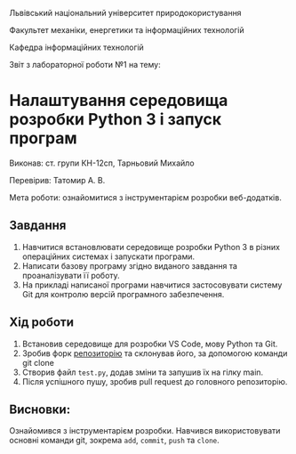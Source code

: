 Львівський національний університет природокористування

Факультет механіки, енергетики та інформаційних технологій

Кафедра інформаційних технологій

Звіт з лабораторної роботи №1 на тему:

# Налаштування середовища розробки Python 3 і запуск програм

Виконав: ст. групи КН-12сп, Тарньовий Михайло

Перевірив: Татомир А. В.

Мета роботи: ознайомитися з інструментарієм розробки веб-додатків.

## Завдання
1. Навчитися встановлювати середовище розробки Python 3 в різних операційних системах і запускати програми.
2. Написати базову програму згідно виданого завдання та проаналізувати її роботу.
3. На прикладі написаної програми навчитися застосовувати систему Git для контролю версій програмного забезпечення.


## Хід роботи
1. Встановив середовище для розробки VS Code, мову Python та Git.
2. Зробив форк [репозиторію](https://github.com) та склонував його, за допомогою команди git clone
3. Створив файл `test.py`, додав зміни та запушив їх на гілку main.
4. Після успішного пушу, зробив pull request до головного репозиторію.

## Висновки:
Ознайомився з інструментарієм розробки. Навчився використовувати основні команди git, зокрема `add`, `commit`, `push` та `clone`.